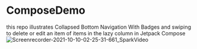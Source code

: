 # ComposeDemo
this repo illustrates Collapsed Bottom Navigation With Badges and swiping to delete or edit an item  of items in the lazy column in Jetpack Compose 
![Screenrecorder-2021-10-10-02-25-31-661_SparkVideo](https://user-images.githubusercontent.com/58556424/136677197-69ec1380-b0f0-4549-8879-3c3e48aa727b.gif)
